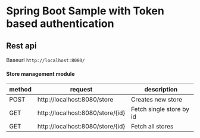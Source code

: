 # Spring Boot Sample with Token based authentication  
  
## Rest api  
  Baseurl `http://localhost:8080/`
  
#### Store management module  

| method 	| request                          	| description              	|
|--------	|----------------------------------	|--------------------------	|
| POST   	| http://localhost:8080/store      	| Creates new store        	|
| GET    	| http://localhost:8080/store/{id} 	| Fetch single store by id 	|
| GET    	| http://localhost:8080/store/{id} 	| Fetch all stores         	|


